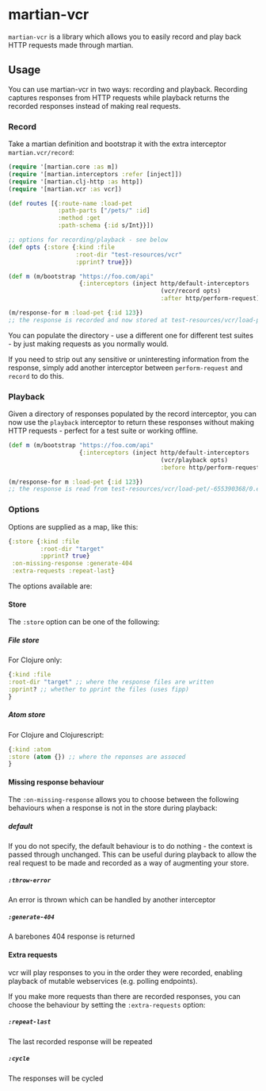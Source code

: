 # martian-vcr
`martian-vcr` is a library which allows you to easily record and play back HTTP requests made through martian.

## Usage

You can use martian-vcr in two ways: recording and playback.
Recording captures responses from HTTP requests while playback returns the recorded responses instead of making real requests.

### Record

Take a martian definition and bootstrap it with the extra interceptor `martian.vcr/record`:

```clj
(require '[martian.core :as m])
(require '[martian.interceptors :refer [inject]])
(require '[martian.clj-http :as http])
(require '[martian.vcr :as vcr])

(def routes [{:route-name :load-pet
              :path-parts ["/pets/" :id]
              :method :get
              :path-schema {:id s/Int}}])

;; options for recording/playback - see below
(def opts {:store {:kind :file
                   :root-dir "test-resources/vcr"
                   :pprint? true}})

(def m (m/bootstrap "https://foo.com/api"
                    {:interceptors (inject http/default-interceptors
                                           (vcr/record opts)
                                           :after http/perform-request)}))

(m/response-for m :load-pet {:id 123})
;; the response is recorded and now stored at test-resources/vcr/load-pet/-655390368/0.edn
```

You can populate the directory - use a different one for different test suites - by just making requests as you normally would.

If you need to strip out any sensitive or uninteresting information from the response, simply add another interceptor between `perform-request` and `record` to do this.

### Playback

Given a directory of responses populated by the record interceptor, you can now use the `playback` interceptor to return these responses without making HTTP requests - perfect for a test suite
or working offline.

```clj
(def m (m/bootstrap "https://foo.com/api"
                    {:interceptors (inject http/default-interceptors
                                           (vcr/playback opts)
                                           :before http/perform-request)}))

(m/response-for m :load-pet {:id 123})
;; the response is read from test-resources/vcr/load-pet/-655390368/0.edn and returned
```

### Options

Options are supplied as a map, like this:

```clj
{:store {:kind :file
         :root-dir "target"
         :pprint? true}
 :on-missing-response :generate-404
 :extra-requests :repeat-last}
 ```

The options available are:

#### Store

The `:store` option can be one of the following:

##### File store

For Clojure only:

 ```clj
{:kind :file
 :root-dir "target" ;; where the response files are written
 :pprint? ;; whether to pprint the files (uses fipp)
}
 ```

 ##### Atom store

 For Clojure and Clojurescript:

 ```clj
{:kind :atom
 :store (atom {}) ;; where the reponses are assoced
}
```

#### Missing response behaviour

The `:on-missing-response` allows you to choose between the following behaviours when a response is not in the store during playback:

##### default
If you do not specify, the default behaviour is to do nothing - the context is passed through unchanged.
This can be useful during playback to allow the real request to be made and recorded as a way of augmenting your store.

##### `:throw-error`
An error is thrown which can be handled by another interceptor

##### `:generate-404`
A barebones 404 response is returned

#### Extra requests

vcr will play responses to you in the order they were recorded, enabling playback of mutable webservices (e.g. polling endpoints).

If you make more requests than there are recorded responses, you can choose the behaviour by setting the `:extra-requests` option:

##### `:repeat-last`
The last recorded response will be repeated

##### `:cycle`
The responses will be cycled
